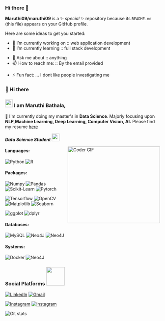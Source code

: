 ### Hi there 👋


**Maruthi09/maruthi09** is a ✨ _special_ ✨ repository because its `README.md` (this file) appears on your GitHub profile.

Here are some ideas to get you started:

- 🔭 I’m currently working on :: web application development
- 🌱 I’m currently learning :: full stack development
<!-- - 👯 I’m looking to collaborate on :: 
- 🤔 I’m looking for help with :: -->
- 💬 Ask me about :: anything
- 📫 How to reach me: :: By the email provided
<!-- - 😄 Pronouns: ... -->
- ⚡ Fun fact: ... I dont like people investigating me

###  👋 Hi there
###   <img src="https://raw.githubusercontent.com/TheDudeThatCode/TheDudeThatCode/master/Assets/Hi.gif" width=25 height=25> I am Maruthi Bathala,
🔭 I'm currently doing my master's in **Data Science**. Majorly focusing upon **NLP,Machine Learning, Deep Learning, Computer Vision, AI.** Please find my resume [here](https://github.com/mahendranandi/mahendranandi.github.io/blob/main/CV_Mahendra_Nandi.pdf)
<p>
  <em>
    <b>Data Science Student</b> <img src="https://raw.githubusercontent.com/TheDudeThatCode/TheDudeThatCode/master/Assets/Developer.gif" width=25 height=25> 
  </em>
 </p>
<img align="right" alt="Coder GIF" height=250 width=300 src="https://thumbs.gfycat.com/EvilNextDevilfish-small.gif" />
<em>
</em>

#### Languages:
<a target="_blank"><img alt="Python" src="https://img.shields.io/badge/Python-3776AB?style=for-the-badge&logo=python&logoColor=white" /></a>
<a target="_blank"><img alt="R" src="https://img.shields.io/badge/R-276DC3?style=for-the-badge&logo=r&logoColor=white" /></a>

#### Packages:
<a target="_blank"><img alt="Numpy" src="https://img.shields.io/badge/Numpy-777BB4?style=for-the-badge&logo=numpy&logoColor=white" /></a>
<a target="_blank"><img alt="Pandas" src="https://img.shields.io/badge/Pandas-2C2D72?style=for-the-badge&logo=pandas&logoColor=white" /></a>
<a target="_blank"><img alt="Scikit-Learn" src="https://img.shields.io/badge/scikit_learn-F7931E?style=for-the-badge&logo=scikit-learn&logoColor=white" /></a>
<a target="_blank"><img alt="Pytorch" src="https://img.shields.io/badge/PyTorch-EE4C2C?style=for-the-badge&logo=PyTorch&logoColor=white" /></a>

<a target="_blank"><img alt="Tensorflow" src="https://img.shields.io/badge/-tensorflow-777BB4?style=for-the-badge&logo=tensorflow&logoColor=white" /></a>
<a target="_blank"><img alt="OpenCV" src="https://img.shields.io/badge/OpenCV-27338e?style=for-the-badge&logo=OpenCV&logoColor=white" /></a>
<a target="_blank"><img alt="Matplotlib" src="https://img.shields.io/badge/-matplotlib-2C2D72?style=for-the-badge&logo=matplotlib&logoColor=white" /></a>
<a target="_blank"><img alt="Seaborn" src="https://img.shields.io/badge/-seaborn-EE4C2C?style=for-the-badge&logo=seaborn&logoColor=white" /></a>

<a target="_blank"><img alt="ggplot" src="https://img.shields.io/badge/-ggplot-F7931E?style=for-the-badge&logo=ggplot&logoColor=white" /></a>
<a target="_blank"><img alt="dplyr" src="https://img.shields.io/badge/-dplyr-2C2D72?style=for-the-badge&logo=dplyr&logoColor=white" /></a>

#### Databases:
<a target="_blank"><img alt="MySQL" src="https://img.shields.io/badge/MySQL-00758F?style=for-the-badge&logo=mysql&logoColor=white" /></a>
<a target="_blank"><img alt="Neo4J" src="https://img.shields.io/badge/Neo4j-018bff?style=for-the-badge&logo=neo4j&logoColor=white" /></a>
<a target="_blank"><img alt="Neo4J" src="https://img.shields.io/badge/hadoop-018bff?style=for-the-badge&logo=hadoop&logoColor=white" /></a>

#### Systems:
<a target="_blank"><img alt="Docker" src="https://img.shields.io/badge/Docker-2CA5E0?style=for-the-badge&logo=docker&logoColor=white" /></a>
<a target="_blank"><img alt="Neo4J" src="https://img.shields.io/badge/-CVAT-blue?style=for-the-badge&logo=CVAT&logoColor=white" /></a>

### Social Platforms <img src='https://raw.githubusercontent.com/ShahriarShafin/ShahriarShafin/main/Assets/handshake.gif' width="60px">

  <a href="https://www.linkedin.com/in/mahendra-nandi-7038b8176/" target="_blank"><img alt="LinkedIn" src="https://img.shields.io/badge/linkedin-%230077B5.svg?&style=for-the-badge&logo=linkedin&logoColor=white" /></a>
  <a href="mahendranandi.rkma@gmail.com" target="_blank"><img alt="Gmail" src="https://img.shields.io/badge/Gmail-D14836?style=for-the-badge&logo=gmail&logoColor=white" /></a>
<!--   <a href="https://www.facebook.com/profile.php?id=" target="_blank"><img alt="Facebook" src="https://img.shields.io/badge/facebook-2C2D72?style=for-the-badge&logo=facebook&logoColor=white" /></a> -->
  <a href="https://www.instagram.com/mahendranandi_504/" target="_blank"><img alt="Instagram" src="https://img.shields.io/badge/instagram-D14836?style=for-the-badge&logo=instagram&logoColor=white" /></a>
  <a href="https://mobile.twitter.com/MahendraNandi2" target="_blank"><img alt="Instagram" src="https://img.shields.io/badge/twitter-777BB4?style=for-the-badge&logo=twitter&logoColor=white" /></a>

![Git stats](https://github-readme-stats.vercel.app/api?username=mahendranandi&show_icons=true&hide=issues)

<!--
**mahendranandi/mahendranandi** is a ✨ _special_ ✨ repository because its `README.md` (this file) appears on your GitHub profile.

Here are some ideas to get you started:

- 🔭 I’m currently working on ...
- 🌱 I’m currently learning ...
- 👯 I’m looking to collaborate on ...
- 🤔 I’m looking for help with ...
- 💬 Ask me about ...
- 📫 How to reach me: ...
- 😄 Pronouns: ...
- ⚡ Fun fact: ...
-->
